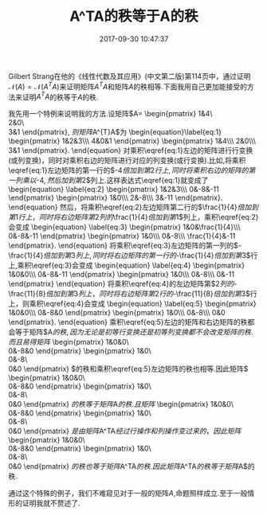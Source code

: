 ﻿---
title: A^TA的秩等于A的秩
date: 2017-09-30 10:47:37
categories:
- 数学
- 线性代数
tags:
- Strang《线性代数及其应用》

---
Gilbert Strang在他的《线性代数及其应用》(中文第二版)第114页中，通过证明$\mathcal{N}(A)=\mathcal{N}(A^TA)$来证明矩阵$A^TA$和矩阵$A$的秩相等.下面我用自己更加能接受的方法来证明$A^TA$的秩等于$A$的秩.

我先用一个特例来说明我的方法.设矩阵$A=
\begin{pmatrix}
  1&4\\\
  2&0\\\
  3&1
\end{pmatrix}, $则矩阵$A^{T}A$为
\begin{equation}\label{eq:1}
  \begin{pmatrix}
    1&2&3\\\
    4&0&1
  \end{pmatrix}
  \begin{pmatrix}
    1&4\\\
    2&0\\\
    3&1
  \end{pmatrix}.
\end{equation}
对乘积\eqref{eq:1}左边的矩阵进行行变换(或列变换)，同时对乘积右边的矩阵进行对应的列变换(或行变换).比如,将乘积\eqref{eq:1}左边矩阵的第一行的$-4$倍加到第$2$行上,同时将乘积右边的矩阵的第一列乘以$-4$,然后加到第$2$列上.这样表达式\eqref{eq:1}就变成了
\begin{equation}
  \label{eq:2}
  \begin{pmatrix}
    1&2&3\\\
    0&-8&-11
  \end{pmatrix}
  \begin{pmatrix}
    1&0\\\
    2&-8\\\
    3&-11
  \end{pmatrix}.
\end{equation}
然后，将乘积\eqref{eq:2}左边矩阵第二行的$\frac{1}{4}$倍加到第$1$行上，同时将右边矩阵第$2$列的$\frac{1}{4}$倍加到第$1$列上，乘积\eqref{eq:2}会变成
\begin{equation}
  \label{eq:3}
  \begin{pmatrix}
    1&0&\frac{1}{4}\\\
    0&-8&-11
  \end{pmatrix}
  \begin{pmatrix}
    1&0\\\
    0&-8\\\
   \frac{1}{4}&-11
  \end{pmatrix}.
\end{equation}
将乘积\eqref{eq:3}左边矩阵的第一列的$-\frac{1}{4}$倍加到第$3$列上,同时将右边矩阵的第一行的$-\frac{1}{4}$倍加到第$3$行上,乘积\eqref{eq:3}会变成
\begin{equation}
  \label{eq:4}
  \begin{pmatrix}
    1&0&0\\\
    0&-8&-11
  \end{pmatrix}
  \begin{pmatrix}
    1&0\\\
    0&-8\\\
    0&-11
  \end{pmatrix}
\end{equation}
将乘积\eqref{eq:4}的左边矩阵第$2$列的$-\frac{11}{8}$倍加到第$3$列上，同时将右边矩阵第$2$行的$-\frac{11}{8}$倍加到第$3$行上，则乘积\eqref{eq:4}会变成
\begin{equation}
  \label{eq:5}
  \begin{pmatrix}
    1&0&0\\\
    0&-8&0
  \end{pmatrix}
  \begin{pmatrix}
    1&0\\\
0&-8\\\
0&0
  \end{pmatrix}.
\end{equation}
乘积\eqref{eq:5}左边的矩阵和右边矩阵的秩都会等于矩阵$A$的秩,因为无论是初等行变换还是初等列变换都不会改变矩阵的秩.而且易得矩阵$
\begin{pmatrix}
  1&0&0\\\
  0&-8&0
\end{pmatrix}
\begin{pmatrix}
  1&0\\\
0&-8\\\
0&0
\end{pmatrix}
$的秩和乘积\eqref{eq:5}左边矩阵的秩也相等.因此矩阵$
\begin{pmatrix}
  1&0&0\\\
  0&-8&0
\end{pmatrix}
\begin{pmatrix}
  1&0\\\
0&-8\\\
0&0
\end{pmatrix}
$的秩等于矩阵$A$的秩.且矩阵$
\begin{pmatrix}
  1&0&0\\\
  0&-8&0
\end{pmatrix}
\begin{pmatrix}
  1&0\\\
0&-8\\\
0&0
\end{pmatrix}
$是由矩阵$A^TA$经过行操作和列操作变过来的，因此矩阵$
\begin{pmatrix}
  1&0&0\\\
  0&-8&0
\end{pmatrix}
\begin{pmatrix}
  1&0\\\
0&-8\\\
0&0
\end{pmatrix}
$的秩也等于矩阵$A^TA$的秩.因此矩阵$A^TA$的秩等于矩阵$A$的秩.

通过这个特殊的例子，我们不难窥见对于一般的矩阵$A$,命题照样成立.至于一般情形的证明我就不赘述了.
